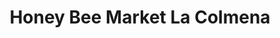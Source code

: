 ---
title: "Honey Bee Market La Colmena"
url: /detroit/honey-bee-market-la-colmena/
shop: Supermarkt
---